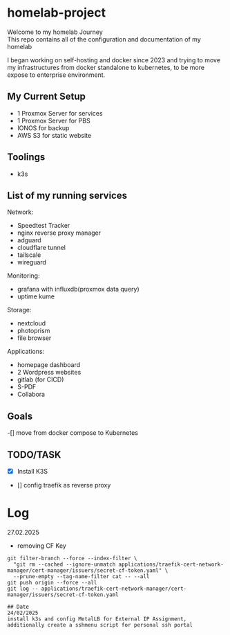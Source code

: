# homelab-project
Welcome to my homelab Journey </br>
This repo contains all of the configuration and documentation of my homelab

I began working on self-hosting and docker since 2023 and trying to move my infrastructures from docker standalone to kubernetes, to be more expose to enterprise environment.
## My Current Setup
- 1 Proxmox Server for services
- 1 Proxmox Server for PBS
- IONOS for backup
- AWS S3 for static website
## Toolings
- k3s

## List of my running services
Network:
- Speedtest Tracker
- nginx reverse proxy manager
- adguard
- cloudflare tunnel
- tailscale
- wireguard

Monitoring:
- grafana with influxdb(proxmox data query)
- uptime kume

Storage:
- nextcloud
- photoprism
- file browser

Applications:
- homepage dashboard
- 2 Wordpress websites
- gitlab (for CICD)
- S-PDF
- Collabora

## Goals
-[] move from docker compose to Kubernetes 
## TODO/TASK
- [x] Install K3S 
- [] config traefik as reverse proxy

# Log
27.02.2025
- removing CF Key
```
git filter-branch --force --index-filter \
  "git rm --cached --ignore-unmatch applications/traefik-cert-network-manager/cert-manager/issuers/secret-cf-token.yaml" \
  --prune-empty --tag-name-filter cat -- --all
git push origin --force --all
git log -- applications/traefik-cert-network-manager/cert-manager/issuers/secret-cf-token.yaml

## Date
24/02/2025
install k3s and config MetalLB for External IP Assignment, additionally create a sshmenu script for personal ssh portal